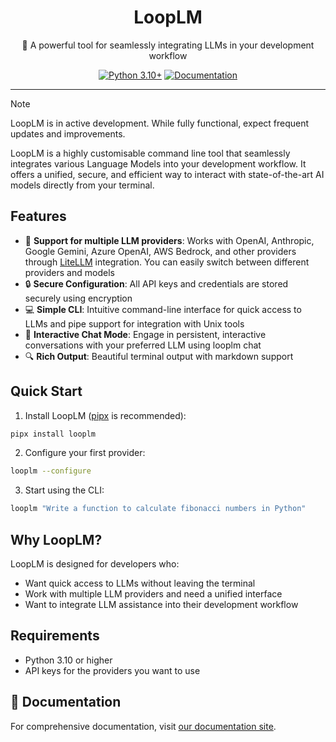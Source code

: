 <div align="center">

# LoopLM

🤖 A powerful tool for seamlessly integrating LLMs in your development workflow

[![Python 3.10+](https://img.shields.io/badge/python-3.10+-blue.svg)](https://www.python.org/downloads/)
[![Documentation](https://img.shields.io/badge/docs-mkdocs-blue)](https://chaitanya.one/looplm)

</div>

---

> [!NOTE]
> LoopLM is in active development. While fully functional, expect frequent updates and improvements.

LoopLM is a highly customisable command line tool that seamlessly integrates various Language Models into your development workflow. It offers a unified, secure, and efficient way to interact with state-of-the-art AI models directly from your terminal.

## Features

- 🚀 **Support for multiple LLM providers**: Works with OpenAI, Anthropic, Google Gemini, Azure OpenAI, AWS Bedrock, and other providers through [LiteLLM](https://litellm.vercel.app/docs/providers) integration. You can easily switch between different providers and models
- 🔒 **Secure Configuration**: All API keys and credentials are stored securely using encryption
- 💻 **Simple CLI**: Intuitive command-line interface for quick access to LLMs and pipe support for integration with Unix tools
- 💬 **Interactive Chat Mode**: Engage in persistent, interactive conversations with your preferred LLM using looplm chat
- 🔍 **Rich Output**: Beautiful terminal output with markdown support

## Quick Start

1. Install LoopLM ([pipx](https://github.com/pypa/pipx) is recommended):
```bash
pipx install looplm
```

2. Configure your first provider:
```bash
looplm --configure
```

3. Start using the CLI:
```bash
looplm "Write a function to calculate fibonacci numbers in Python"
```

## Why LoopLM?

LoopLM is designed for developers who:
- Want quick access to LLMs without leaving the terminal
- Work with multiple LLM providers and need a unified interface
- Want to integrate LLM assistance into their development workflow

## Requirements

- Python 3.10 or higher
- API keys for the providers you want to use

## 📖 Documentation

For comprehensive documentation, visit [our documentation site](https://chaitanya.one/looplm).
